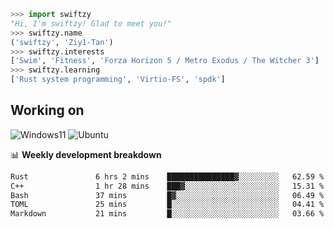 ```python
>>> import swiftzy
"Hi, I'm swiftzy! Glad to meet you!"
>>> swiftzy.name
('swiftzy', 'Ziy1-Tan')
>>> swiftzy.interests
['Swim', 'Fitness', 'Forza Horizon 5 / Metro Exodus / The Witcher 3']
>>> swiftzy.learning
['Rust system programming', 'Virtio-FS', 'spdk']
```

## Working on

![Windows11](https://img.shields.io/badge/Windows%2011-00adef?style=flat-square&logo=windows&logoColor=ffffff)
![Ubuntu](https://img.shields.io/badge/Ubuntu%20(WSL)-dd4814?style=flat-square&logo=ubuntu&logoColor=ffffff)

📊 **Weekly development breakdown**
<!--START_SECTION:waka-->

```txt
Rust               6 hrs 2 mins    ███████████████▓░░░░░░░░░   62.59 %
C++                1 hr 28 mins    ███▓░░░░░░░░░░░░░░░░░░░░░   15.31 %
Bash               37 mins         █▓░░░░░░░░░░░░░░░░░░░░░░░   06.49 %
TOML               25 mins         █░░░░░░░░░░░░░░░░░░░░░░░░   04.41 %
Markdown           21 mins         █░░░░░░░░░░░░░░░░░░░░░░░░   03.66 %
```

<!--END_SECTION:waka-->
